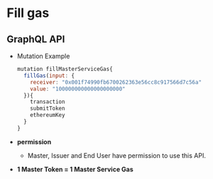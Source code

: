 
# Fill gas

## GraphQL API

- Mutation Example
  ```javascript
  mutation fillMasterServiceGas{
    fillGas(input: {
      receiver: "0x001f74990fb6700262363e56cc8c917566d7c56a"
      value: "100000000000000000000"
    }){
      transaction
      submitToken
      ethereumKey
    }
  }
  ```



- **permission**
  - Master, Issuer and End User have permission to use this API.

- **1 Master Token = 1 Master Service Gas**